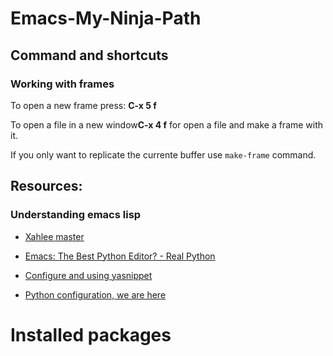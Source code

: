 # Emacs-My-Ninja-Path

## Command and shortcuts

### Working with frames 
To open a new frame press: **C-x 5 f** 

To open a file in a new window**C-x 4 f** for open a file and make a frame with it. 

If you only want to replicate the currente buffer use
```make-frame``` command.


## Resources:
### Understanding emacs lisp
- [Xahlee master](http://ergoemacs.org/emacs/elisp_basics.html)
- [Emacs: The Best Python Editor? - Real Python](https://realpython.com/emacs-the-best-python-editor/)

- [Configure and using yasnippet](https://www.youtube.com/watch?v=W-bRZlseNm0&ab_channel=JakeB)
- [Python configuration, we are here](https://youtu.be/jPXIP46BnNA?t=1548)

# Installed packages